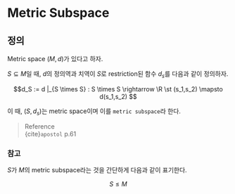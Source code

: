 # Metric Subspace
## 정의
Metric space $(M,d)$가 있다고 하자.

$S \subseteq M$일 때, $d$의 정의역과 치역이 $S$로 restriction된 함수 $d_s$를 다음과 같이 정의하자.

$$d_S := d |_{S \times S} : S \times S \rightarrow \R \st (s_1,s_2) \mapsto d(s_1,s_2) $$

이 때, $(S,d_s)$는 metric space이며 이를 `metric subspace`라 한다.

> Reference  
> {cite}`apostol` p.61 

### 참고
$S$가 $M$의 metric subspace라는 것을 간단하게 다음과 같이 표기한다.

$$ S \le M $$